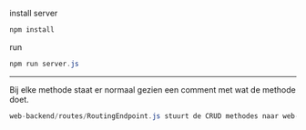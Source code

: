 install server
```cs
npm install
```

run
```cs
npm run server.js
```
------------------------
Bij elke methode staat er normaal gezien een comment met wat de methode doet.
```cs
web-backend/routes/RoutingEndpoint.js stuurt de CRUD methodes naar web-backend/server.js 
```
